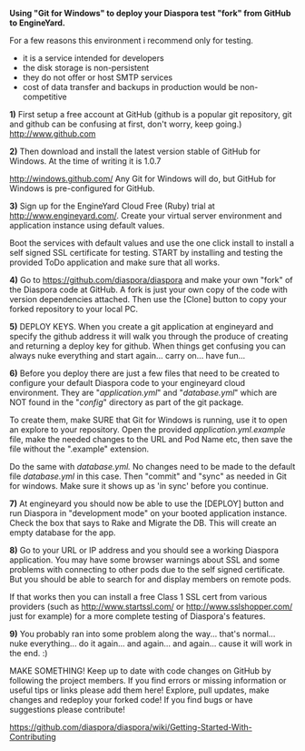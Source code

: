 **Using "Git for Windows" to deploy your Diaspora test "fork" from GitHub to EngineYard.**

For a few reasons this environment i recommend only for testing.
 - it is a service intended for developers 
 - the disk storage is non-persistent
 - they do not offer or host SMTP services
 - cost of data transfer and backups in production would be non-competitive


**1)** First setup a free account at GitHub (github is a popular git repository, git and github can be confusing at first, don't worry, keep going.)
http://www.github.com

**2)** Then download and install the latest version stable of GitHub for Windows. At the time of writing it is 1.0.7

http://windows.github.com/
Any Git for Windows will do, but GitHub for Windows is pre-configured for GitHub.

**3)** Sign up for the EngineYard Cloud Free (Ruby) trial at http://www.engineyard.com/. Create your virtual server environment and application instance using default values.

Boot the services with default values and use the one click install to install a self signed SSL certificate for testing. START by installing and testing the provided ToDo application and make sure that all works.

**4)** Go to https://github.com/diaspora/diaspora and make your own "fork" of the Diaspora code at GitHub. A fork is just your own copy of the code with version dependencies attached. Then use the [Clone] button to copy your forked repository to your local PC.

**5)** DEPLOY KEYS. When you create a git application at engineyard and specify the github address it will walk you through the produce of creating and returning a deploy key for github. When things get confusing you can always nuke everything and start again... carry on... have fun...

**6)** Before you deploy there are just a few files that need to be created to configure your default Diaspora code to your engineyard cloud environment. They are "_application.yml_" and "_database.yml_" which are NOT found in the "_config_" directory as part of the git package. 

To create them, make SURE that Git for Windows is running, use it to open an explore to your repository. Open the provided _application.yml.example_ file, make the needed changes to the URL and Pod Name etc, then save the file  without the ".example" extension.

Do the same with _database.yml._ No changes need to be made to the default file _database.yml_ in this case. Then "commit" and "sync" as needed in Git for windows. Make sure it shows up as 'in sync' before you continue.

**7)** At engineyard you should now be able to use the [DEPLOY] button and run Diaspora in "development mode" on your booted application instance. Check the box that says to Rake and Migrate the DB. This will create an empty database for the app.

**8)** Go to your URL or IP address and you should see a working Diaspora application. You may have some browser warnings about SSL and some problems with connecting to other pods due to the self signed certificate. But you should be able to search for and display members on remote pods.

If that works then you can install a free Class 1 SSL cert from various providers (such as  http://www.startssl.com/ or http://www.sslshopper.com/ just for example) for a more complete testing of Diaspora's features.

**9)** You probably ran into some problem along the way... that's normal... nuke everything... do it again... and again... and again... cause it will work in the end. :)

MAKE SOMETHING! Keep up to date with code changes on GitHub by following the project members. If you find errors or missing information or useful tips or links please add them here! Explore, pull updates, make changes and redeploy your forked code! If you find bugs or have suggestions please contribute!

https://github.com/diaspora/diaspora/wiki/Getting-Started-With-Contributing
